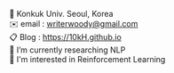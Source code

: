 🏫 Konkuk Univ. Seoul, Korea  
✉️ email : writerwoody@gmail.com  
📋 Blog : https://10kH.github.io  
🌱 I’m currently researching NLP  
🌟 I'm interested in Reinforcement Learning 

